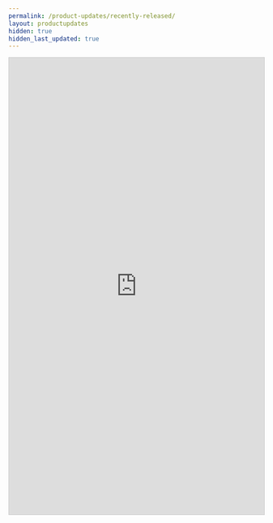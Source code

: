 ```yaml
---
permalink: /product-updates/recently-released/
layout: productupdates	
hidden: true
hidden_last_updated: true
---
```


<iframe class="airtable-embed" src="https://airtable.com/embed/app4pmKswSeict3qr/shrRJI0XRXP3mAjce" frameborder="0" onmousewheel="" width="100%" height="900" style="background: transparent; border: 1px solid #ccc;"></iframe>